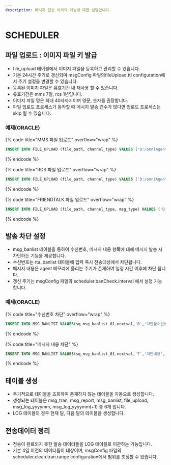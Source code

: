 ```yaml
---
description: 메시지 전송 이외의 기능에 대한 설명입니다.
---
```


# SCHEDULER

## 파일 업로드 : 이미지 파일 키 발급

* file\_upload 테이블에서 이미지 파일을 등록하고 관리할 수 있습니다.
* 기본 24시간 주기로 갱신되며 msgConfig 파일의fileUpload.ttl configuration에서 주기 설정을 변경할 수 있습니다.
* 등록된 이미지 파일은 유효기간 내 재사용 할 수 있습니다.
* 유효기간은 mms 7일, rcs 1년입니다.
* 이미지 파일 명은 최대 40자까지이며 영문, 숫자를 권장합니다.
* 파일 업로드 프로세스가 동작할 때 메시지 발송 건수가 많다면 업로드 프로세스는 skip 될 수 있습니다.

### **예제(ORACLE)**

{% code title="MMS 파일 업로드" overflow="wrap" %}
```sql
INSERT INTO FILE_UPLOAD (file_path, channel_type) VALUES ('D:/omniAgent-1.0.0/attachfile/test.jpg', 'MMS');
```
{% endcode %}

{% code title="RCS 파일 업로드" overflow="wrap" %}
```sql
INSERT INTO FILE_UPLOAD (file_path, channel_type) VALUES ('D:/omniAgent-1.0.0/attachfile/test.jpg', 'RCS');
```
{% endcode %}

{% code title="FRIENDTALK 파일 업로드" overflow="wrap" %}
```sql
INSERT INTO FILE_UPLOAD (file_path, channel_type, msg_type) VALUES ('D:/omniAgent-1.0.0/attachfile/infobank_fi.jpg', 'FRIENDTALK', 'FI');
```
{% endcode %}

## 발송 차단 설정

* msg\_banlist 테이블을 통하여 수신번호, 메시지 내용 항목에 대해 메시지 발송 시 차단하는 기능을 제공합니다.
* 수신번호는 rta\_banlist 테이블에 입력 즉시 전송대상에서 차단됩니다.
* 메시지 내용은 agent 메모리에 올리는 주기가 존재하여 일정 시간 이후에 차단 됩니다.
* 갱신 주기는 msgConfig 파일의 scheduler.banCheck.interval 에서 설정 가능합니다.

### 예제(ORACLE)

{% code title="수신번호 차단" overflow="wrap" %}
```sql
INSERT INTO MSG_BANLIST VALUES(sq_msg_banlist_01.nextval,'R','차단할수신번호','Y');
```
{% endcode %}

{% code title="메시지 내용 차단" %}
```sql
INSERT INTO MSG_BANLIST VALUES(sq_msg_banlist_01.nextval,'T','차단내용','Y');
```
{% endcode %}

## 테이블 생성

* 주기적으로 테이블을 조회하여 존재하지 않는 테이블을 자동으로 생성합니다.
* 생성되는 테이블은 msg\_tran, msg\_report, msg\_banlist, file\_upload, msg\_log\_yyyymm, msg\_log\_yyyymm(+1) 총 6개 입니다.
* LOG 테이블의 경우 현재 달, 다음 달의 테이블을 생성합니다.

## 전송데이터 정리

* 전송이 완료되지 못한 발송 데이터들을 LOG 테이블로 이관하는 기능입니다.
* 기본 4일 이전의 데이터들이 대상이며, msgConfig 파일의 scheduler.clean.tran.range configuration에서 범위를 조정할 수 있습니다.
